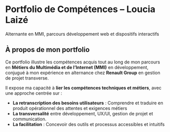 # Portfolio de Compétences – Loucia Laizé
Alternante en MMI, parcours développement web et dispositifs interactifs

## À propos de mon portfolio
Ce portfolio illustre les compétences acquis tout au long de mon parcours en **Métiers du Multimédia et de l’Internet (MMI)** en développement, conjugué à mon expérience en alternance chez **Renault Group**
en gestion de projet transverse.

Il expose ma capacité à **lier les compétences techniques et métiers**, avec une approche centrée sur :
- **La retranscription des besoins utilisateurs** : Comprendre et traduire en produit opérationnel des attentes et exigences métiers
- **La transversalité** entre développement, UX/UI, gestion de projet et communication.
- **La facilitation** : Concevoir des outils et processus accessibles et intuitifs
